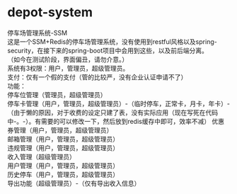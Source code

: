 # depot-system
停车场管理系统-SSM<br>
这是一个SSM+Redis的停车场管理系统，没有使用到restful风格以及spring-security，在接下来的spring-boot项目中会用到这些，以及前后端分离。<br>
（如今在测试阶段，界面偏丑，请勿介意。）<br>
系统有3权限：用户，管理员，超级管理员。<br>
支付：仅有一个假的支付（管的比较严，没有企业认证申请不了）<br>
功能：<br>
停车位管理（管理员，超级管理员）<br>
停车卡管理（用户，管理员，超级管理员）-（临时停车，正常卡，月卡，年卡）-（由于懒的原因，对于收费的设定只建了表，没有实际应用（现在写死在代码中-。-）。有需要的可以修改一下，然后放到redis缓存中即可，效率不减）
优惠券管理（用户，管理员，超级管理员）<br>
邮箱管理（用户，管理员，超级管理员）<br>
违规管理（用户，管理员，超级管理员）<br>
收入管理（超级管理员）<br>
用户管理（用户，管理员，超级管理员）<br>
历史停车（用户，管理员，超级管理员）<br>
导出功能（超级管理员）-（仅有导出收入信息）<br>
